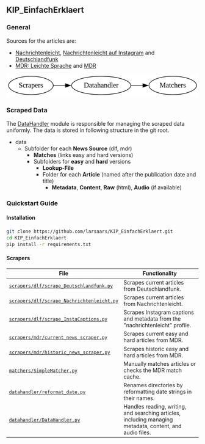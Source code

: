 ## KIP_EinfachErklaert

### General

Sources for the articles are:

- [Nachrichtenleicht](https://nachrichtenleicht.de), [Nachrichtenleicht auf Instagram](https://www.instagram.com/nachrichtenleicht/) and [Deutschlandfunk](https://deutschlandfunk.de)
- [MDR: Leichte Sprache](https://www.mdr.de/nachrichten/podcast/leichte-sprache/nachrichten-leichte-sprache-100.html) and [MDR](https://www.mdr.de/nachrichten/index.html)

![Pipeline](./documentation/images/pipe.png)

### Scraped Data

The [DataHandler](datahandler/DataHandler.py) module is responsible for managing the scraped data uniformly. The data is stored in following structure in the git root.

- data
    - Subfolder for each **News Source** (dlf, mdr)
        - **Matches** (links easy and hard versions)
        - Subfolders for **easy** and **hard** versions
            - **Lookup-File**
            - Folder for each **Article** (named after the publication date and title)
                - **Metadata**, **Content**, **Raw** (html), **Audio** (if available)

### Quickstart Guide
#### Installation
```bash
git clone https://github.com/larsaars/KIP_EinfachErklaert.git
cd KIP_EinfachErklaert
pip install -r requirements.txt
```

#### Scrapers
| **File**| **Functionality** |
----------|-------------------|
| [`scrapers/dlf/scrape_Deutschlandfunk.py`](scrapers/dlf/scrape_Deutschlandfunk.py)| Scrapes current articles from Deutschlandfunk.|
| [`scrapers/dlf/scrape_Nachrichtenleicht.py`](scrapers/dlf/scrape_Nachrichtenleicht.py)| Scrapes current articles from Nachrichtenleicht.|
| [`scrapers/dlf/scrape_InstaCaptions.py`](scrapers/dlf/scrape_InstaCaptions.py)| Scrapes Instagram captions and metadata from the "nachrichtenleicht" profile.|
| [`scrapers/mdr/current_news_scraper.py`](scrapers/mdr/current_news_scraper.py)| Scrapes current easy and hard articles from MDR.|
| [`scrapers/mdr/historic_news_scraper.py`](scrapers/mdr/historic_news_scraper.py)| Scrapes historic easy and hard articles from MDR.|
| [`matchers/SimpleMatcher.py`](matchers/SimpleMatcher.py) | Manually matches articles or checks the MDR match cache.|
| [`datahandler/reformat_date.py`](datahandler/reformat_date.py)| Renames directories by reformatting date strings in their names.|
| [`datahandler/DataHandler.py`](datahandler/DataHandler.py) | Handles reading, writing, and searching articles, including managing metadata, content, and audio files.|





